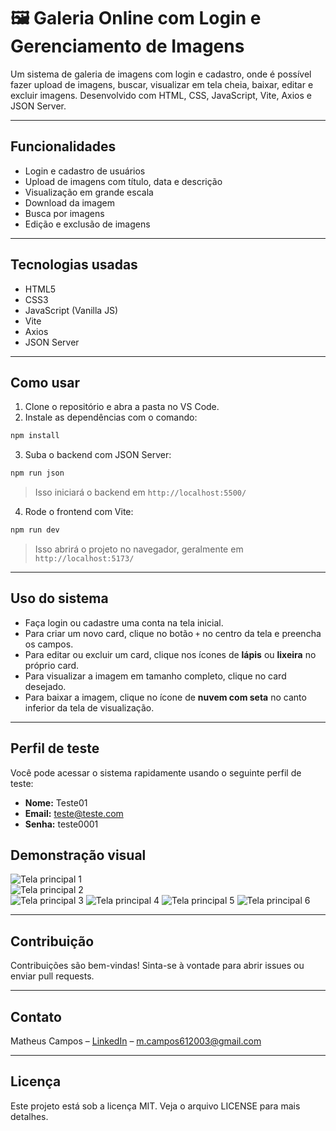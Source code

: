 
# 🖼️ Galeria Online com Login e Gerenciamento de Imagens

Um sistema de galeria de imagens com login e cadastro, onde é possível fazer upload de imagens, buscar, visualizar em tela cheia, baixar, editar e excluir imagens. Desenvolvido com HTML, CSS, JavaScript, Vite, Axios e JSON Server.

---

## Funcionalidades

- Login e cadastro de usuários  
- Upload de imagens com título, data e descrição  
- Visualização em grande escala  
- Download da imagem  
- Busca por imagens  
- Edição e exclusão de imagens  

---

## Tecnologias usadas

- HTML5  
- CSS3  
- JavaScript (Vanilla JS)  
- Vite  
- Axios  
- JSON Server  

---

## Como usar

1. Clone o repositório e abra a pasta no VS Code.  
2. Instale as dependências com o comando:

```bash
npm install
```

3. Suba o backend com JSON Server:

```bash
npm run json
```

> Isso iniciará o backend em `http://localhost:5500/`

4. Rode o frontend com Vite:

```bash
npm run dev
```

> Isso abrirá o projeto no navegador, geralmente em `http://localhost:5173/`

---

## Uso do sistema

- Faça login ou cadastre uma conta na tela inicial.  
- Para criar um novo card, clique no botão `+` no centro da tela e preencha os campos.  
- Para editar ou excluir um card, clique nos ícones de **lápis** ou **lixeira** no próprio card.  
- Para visualizar a imagem em tamanho completo, clique no card desejado.  
- Para baixar a imagem, clique no ícone de **nuvem com seta** no canto inferior da tela de visualização.

---

##  Perfil de teste

Você pode acessar o sistema rapidamente usando o seguinte perfil de teste:

- **Nome:** Teste01  
- **Email:** teste@teste.com  
- **Senha:** teste0001

## Demonstração visual

![Tela principal 1](./images/tela1.png)  
![Tela principal 2](./images/tela2.png)  
![Tela principal 3](./images/tela3.png)
![Tela principal 4](./images/tela4.png)
![Tela principal 5](./images/tela5.png)
![Tela principal 6](./images/tela6.png)

---

## Contribuição

Contribuições são bem-vindas! Sinta-se à vontade para abrir issues ou enviar pull requests.

---

## Contato

Matheus Campos – [LinkedIn](https://www.linkedin.com/in/matheus-cfs-rocha) – m.campos612003@gmail.com

---

## Licença

Este projeto está sob a licença MIT. Veja o arquivo LICENSE para mais detalhes.

